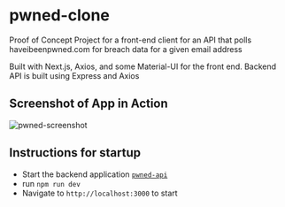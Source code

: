 # pwned-clone

Proof of Concept Project for a front-end client for an API that polls haveibeenpwned.com for breach data for a given email address

Built with Next.js, Axios, and some Material-UI for the front end. Backend API is built using Express and Axios


## Screenshot of App in Action

![pwned-screenshot](https://i.imgur.com/cTmnp4C.png)

## Instructions for startup  

- Start the backend application [`pwned-api`](https://github.com/zettaslow/pwned-api)
- run `npm run dev`
- Navigate to `http://localhost:3000` to start
